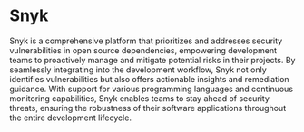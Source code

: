 # Snyk

Snyk is a comprehensive platform that prioritizes and addresses security vulnerabilities in open source dependencies, empowering development teams to proactively manage and mitigate potential risks in their projects. By seamlessly integrating into the development workflow, Snyk not only identifies vulnerabilities but also offers actionable insights and remediation guidance. With support for various programming languages and continuous monitoring capabilities, Snyk enables teams to stay ahead of security threats, ensuring the robustness of their software applications throughout the entire development lifecycle.